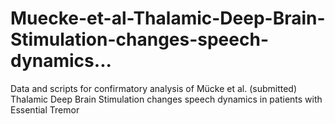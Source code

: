 # Muecke-et-al-Thalamic-Deep-Brain-Stimulation-changes-speech-dynamics...
Data and scripts for confirmatory analysis of Mücke et al. (submitted) Thalamic Deep Brain Stimulation changes speech dynamics in patients with Essential Tremor
